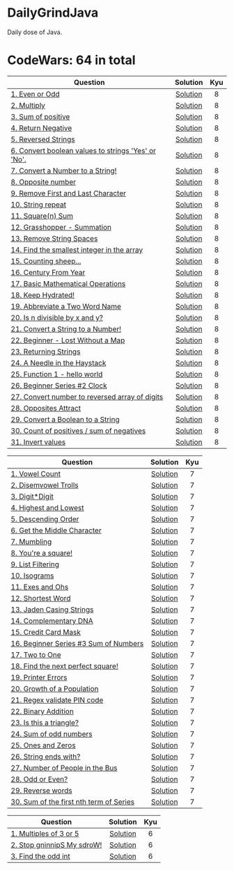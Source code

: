 # DailyGrindJava
Daily dose of Java.

# CodeWars: 64 in total

| Question                                                                                                      | Solution | Kyu |
|---------------------------------------------------------------------------------------------------------------|:---------------------------------------------------------------------------------------------------------------------------------:|:----------:|
| [1. Even or Odd](https://www.codewars.com/kata/53da3dbb4a5168369a0000fe)                                      | [Solution](https://github.com/HumansDoNotWantImmortality/DailyGrindJava/blob/master/src/codewars/kyu8/EvenOrOdd.java) | 8 |
| [2. Multiply](https://www.codewars.com/kata/50654ddff44f800200000004)                                         | [Solution](https://github.com/HumansDoNotWantImmortality/DailyGrindJava/blob/master/src/codewars/kyu8/Multiply.java) | 8 |
| [3. Sum of positive](https://www.codewars.com/kata/5715eaedb436cf5606000381)                                  | [Solution](https://github.com/HumansDoNotWantImmortality/DailyGrindJava/blob/master/src/codewars/kyu8/Positive.java) | 8 |
| [4. Return Negative](https://www.codewars.com/kata/55685cd7ad70877c23000102)                                  | [Solution](https://github.com/HumansDoNotWantImmortality/DailyGrindJava/blob/master/src/codewars/kyu8/ReturnNegative.java) | 8 |
| [5. Reversed Strings](https://www.codewars.com/kata/5168bb5dfe9a00b126000018)                                 | [Solution](https://github.com/HumansDoNotWantImmortality/DailyGrindJava/blob/master/src/codewars/kyu8/ReversedStrings.java) | 8 |
| [6. Convert boolean values to strings 'Yes' or 'No'.](https://www.codewars.com/kata/53369039d7ab3ac506000467) | [Solution](https://github.com/HumansDoNotWantImmortality/DailyGrindJava/blob/master/src/codewars/kyu8/YesOrNo.java) | 8 |
| [7. Convert a Number to a String!](https://www.codewars.com/kata/5265326f5fda8eb1160004c8)                    | [Solution](https://github.com/HumansDoNotWantImmortality/DailyGrindJava/blob/master/src/codewars/kyu8/ConvertNumberToString.java) | 8 |
| [8. Opposite number](https://www.codewars.com/kata/56dec885c54a926dcd001095)                                  | [Solution](https://github.com/HumansDoNotWantImmortality/DailyGrindJava/blob/master/src/codewars/kyu8/OppositeNumber.java) | 8 |
| [9. Remove First and Last Character](https://www.codewars.com/kata/56bc28ad5bdaeb48760009b0)                  | [Solution](https://github.com/HumansDoNotWantImmortality/DailyGrindJava/blob/master/src/codewars/kyu8/RemoveChars.java) | 8 |
| [10. String repeat](https://www.codewars.com/kata/57a0e5c372292dd76d000d7e)                                   | [Solution](https://github.com/HumansDoNotWantImmortality/DailyGrindJava/blob/master/src/codewars/kyu8/StringRepeat.java) | 8 |
| [11. Square(n) Sum](https://www.codewars.com/kata/515e271a311df0350d00000f)                                   | [Solution](https://github.com/HumansDoNotWantImmortality/DailyGrindJava/blob/master/src/codewars/kyu8/SquareNSum.java) | 8 |
| [12. Grasshopper - Summation](https://www.codewars.com/kata/55d24f55d7dd296eb9000030)                         | [Solution](https://github.com/HumansDoNotWantImmortality/DailyGrindJava/blob/master/src/codewars/kyu8/GrassHopper.java) | 8 |
| [13. Remove String Spaces](https://www.codewars.com/kata/57eae20f5500ad98e50002c5)                            | [Solution](https://github.com/HumansDoNotWantImmortality/DailyGrindJava/blob/master/src/codewars/kyu8/RemoveStringSpaces.java) | 8 |
| [14. Find the smallest integer in the array](https://www.codewars.com/kata/55a2d7ebe362935a210000b2)          | [Solution](https://github.com/HumansDoNotWantImmortality/DailyGrindJava/blob/master/src/codewars/kyu8/SmallestIntegerFinder.java) | 8 |
| [15. Counting sheep...](https://www.codewars.com/kata/54edbc7200b811e956000556)                               | [Solution](https://github.com/HumansDoNotWantImmortality/DailyGrindJava/blob/master/src/codewars/kyu8/Counter.java) | 8 |
| [16. Century From Year](https://www.codewars.com/kata/5a3fe3dde1ce0e8ed6000097)                               | [Solution](https://github.com/HumansDoNotWantImmortality/DailyGrindJava/blob/master/src/codewars/kyu8/CenturyFromYear.java) | 8 |
| [17. Basic Mathematical Operations](https://www.codewars.com/kata/57356c55867b9b7a60000bd7)                   | [Solution](https://github.com/HumansDoNotWantImmortality/DailyGrindJava/blob/master/src/codewars/kyu8/BasicOperations.java) | 8 |
| [18. Keep Hydrated!](https://www.codewars.com/kata/582cb0224e56e068d800003c)                                  | [Solution](https://github.com/HumansDoNotWantImmortality/DailyGrindJava/blob/master/src/codewars/kyu8/KeepHydrated.java) | 8 |
| [19. Abbreviate a Two Word Name](https://www.codewars.com/kata/57eadb7ecd143f4c9c0000a3)                      | [Solution](https://github.com/HumansDoNotWantImmortality/DailyGrindJava/blob/master/src/codewars/kyu8/AbbreviateTwoWords.java) | 8 |
| [20. Is n divisible by x and y?](https://www.codewars.com/kata/5545f109004975ea66000086)                      | [Solution](https://github.com/HumansDoNotWantImmortality/DailyGrindJava/blob/master/src/codewars/kyu8/DivisibleNb.java) | 8 |
| [21. Convert a String to a Number!](https://www.codewars.com/kata/544675c6f971f7399a000e79)                   | [Solution](https://github.com/HumansDoNotWantImmortality/DailyGrindJava/blob/master/src/codewars/kyu8/StringToNumber.java) | 8 |
| [22. Beginner - Lost Without a Map](https://www.codewars.com/kata/57f781872e3d8ca2a000007e)                   | [Solution](https://github.com/HumansDoNotWantImmortality/DailyGrindJava/blob/master/src/codewars/kyu8/Maps.java) | 8 |
| [23. Returning Strings](https://www.codewars.com/kata/55a70521798b14d4750000a4)                               | [Solution](https://github.com/HumansDoNotWantImmortality/DailyGrindJava/blob/master/src/codewars/kyu8/ReturningStrings.java) | 8 |
| [24. A Needle in the Haystack](https://www.codewars.com/kata/56676e8fabd2d1ff3000000c)                        | [Solution](https://github.com/HumansDoNotWantImmortality/DailyGrindJava/blob/master/src/codewars/kyu8/A_NeedleInTheHaystack.java) | 8 |
| [25. Function 1 - hello world](https://www.codewars.com/kata/523b4ff7adca849afe000035)                        | [Solution](https://github.com/HumansDoNotWantImmortality/DailyGrindJava/blob/master/src/codewars/kyu8/HelloWorld.java) | 8 |
| [26. Beginner Series #2 Clock](https://www.codewars.com/kata/55f9bca8ecaa9eac7100004a)                        | [Solution](https://github.com/HumansDoNotWantImmortality/DailyGrindJava/blob/master/src/codewars/kyu8/Clock.java) | 8 |
| [27. Convert number to reversed array of digits](https://www.codewars.com/kata/5583090cbe83f4fd8c000051)      | [Solution](https://github.com/HumansDoNotWantImmortality/DailyGrindJava/blob/master/src/codewars/kyu8/ConvertNumberToReversedArrayOfDigits.java) | 8 |
| [28. Opposites Attract](https://www.codewars.com/kata/555086d53eac039a2a000083)                               | [Solution](https://github.com/HumansDoNotWantImmortality/DailyGrindJava/blob/master/src/codewars/kyu8/OppositesAttract.java) | 8 |
| [29. Convert a Boolean to a String](https://www.codewars.com/kata/551b4501ac0447318f0009cd)                   | [Solution](https://github.com/HumansDoNotWantImmortality/DailyGrindJava/blob/master/src/codewars/kyu8/BooleanToString.java) | 8 |
| [30. Count of positives / sum of negatives](https://www.codewars.com/kata/576bb71bbbcf0951d5000044)           | [Solution](https://github.com/HumansDoNotWantImmortality/DailyGrindJava/blob/master/src/codewars/kyu8/CountOfPositives_SumOfNegatives.java) | 8 |
| [31. Invert values](https://www.codewars.com/kata/5899dc03bc95b1bf1b0000ad)                                   | [Solution](https://github.com/HumansDoNotWantImmortality/DailyGrindJava/blob/master/src/codewars/kyu8/InvertValues.java) | 8 |

| Question                                                                                          | Solution | Kyu |
|---------------------------------------------------------------------------------------------------|:---------------------------------------------------------------------------------------------------------------------------------:|:----------:|
| [1. Vowel Count](https://www.codewars.com/kata/54ff3102c1bad923760001f3)                          | [Solution](https://github.com/HumansDoNotWantImmortality/DailyGrindJava/blob/master/src/codewars/kyu7/Vowels.java) | 7 |
| [2. Disemvowel Trolls](https://www.codewars.com/kata/52fba66badcd10859f00097e)                    | [Solution](https://github.com/HumansDoNotWantImmortality/DailyGrindJava/blob/master/src/codewars/kyu7/Troll.java) | 7 |
| [3. Digit*Digit](https://www.codewars.com/kata/546e2562b03326a88e000020)                          | [Solution](https://github.com/HumansDoNotWantImmortality/DailyGrindJava/blob/master/src/codewars/kyu7/SquareDigit.java) | 7 |
| [4. Highest and Lowest](https://www.codewars.com/kata/554b4ac871d6813a03000035)                   | [Solution](https://github.com/HumansDoNotWantImmortality/DailyGrindJava/blob/master/src/codewars/kyu7/HighestAndLowest.java) | 7 |
| [5. Descending Order](https://www.codewars.com/kata/5467e4d82edf8bbf40000155)                     | [Solution](https://github.com/HumansDoNotWantImmortality/DailyGrindJava/blob/master/src/codewars/kyu7/DescendingOrder.java) | 7 |
| [6. Get the Middle Character](https://www.codewars.com/kata/56747fd5cb988479af000028)             | [Solution](https://github.com/HumansDoNotWantImmortality/DailyGrindJava/blob/master/src/codewars/kyu7/GetTheMiddleCharacter.java) | 7 |
| [7. Mumbling](https://www.codewars.com/kata/5667e8f4e3f572a8f2000039)                             | [Solution](https://github.com/HumansDoNotWantImmortality/DailyGrindJava/blob/master/src/codewars/kyu7/Accumul.java) | 7 |
| [8. You're a square!](https://www.codewars.com/kata/54c27a33fb7da0db0100040e)                     | [Solution](https://github.com/HumansDoNotWantImmortality/DailyGrindJava/blob/master/src/codewars/kyu7/Square.java) | 7 |
| [9. List Filtering](https://www.codewars.com/kata/53dbd5315a3c69eed20002dd)                       | [Solution](https://github.com/HumansDoNotWantImmortality/DailyGrindJava/blob/master/src/codewars/kyu7/ListFiltering.java) | 7 |
| [10. Isograms](https://www.codewars.com/kata/54ba84be607a92aa900000f1)                            | [Solution](https://github.com/HumansDoNotWantImmortality/DailyGrindJava/blob/master/src/codewars/kyu7/isogram.java) | 7 |
| [11. Exes and Ohs](https://www.codewars.com/kata/55908aad6620c066bc00002a)                        | [Solution](https://github.com/HumansDoNotWantImmortality/DailyGrindJava/blob/master/src/codewars/kyu7/XO.java) | 7 |
| [12. Shortest Word](https://www.codewars.com/kata/57cebe1dc6fdc20c57000ac9)                       | [Solution](https://github.com/HumansDoNotWantImmortality/DailyGrindJava/blob/master/src/codewars/kyu7/ShortestWord.java) | 7 |
| [13. Jaden Casing Strings](https://www.codewars.com/kata/5390bac347d09b7da40006f6)                | [Solution](https://github.com/HumansDoNotWantImmortality/DailyGrindJava/blob/master/src/codewars/kyu7/JadenCase.java) | 7 |
| [14. Complementary DNA](https://www.codewars.com/kata/554e4a2f232cdd87d9000038)                   | [Solution](https://github.com/HumansDoNotWantImmortality/DailyGrindJava/blob/master/src/codewars/kyu7/DnaStrand.java) | 7 |
| [15. Credit Card Mask](https://www.codewars.com/kata/5412509bd436bd33920011bc)                    | [Solution](https://github.com/HumansDoNotWantImmortality/DailyGrindJava/blob/master/src/codewars/kyu7/Maskify.java) | 7 |
| [16. Beginner Series #3 Sum of Numbers](https://www.codewars.com/kata/55f2b110f61eb01779000053)   | [Solution](https://github.com/HumansDoNotWantImmortality/DailyGrindJava/blob/master/src/codewars/kyu7/Sum.java) | 7 |
| [17. Two to One](https://www.codewars.com/kata/5656b6906de340bd1b0000ac/java)                     | [Solution](https://github.com/HumansDoNotWantImmortality/DailyGrindJava/blob/master/src/codewars/kyu7/TwoToOne.java) | 7 |
| [18. Find the next perfect square!](https://www.codewars.com/kata/56269eb78ad2e4ced1000013)       | [Solution](https://github.com/HumansDoNotWantImmortality/DailyGrindJava/blob/master/src/codewars/kyu7/NumberFun.java) | 7 |
| [19. Printer Errors](https://www.codewars.com/kata/56541980fa08ab47a0000040)                      | [Solution](https://github.com/HumansDoNotWantImmortality/DailyGrindJava/blob/master/src/codewars/kyu7/Printer.java) | 7 |
| [20. Growth of a Population](https://www.codewars.com/kata/563b662a59afc2b5120000c6)              | [Solution](https://github.com/HumansDoNotWantImmortality/DailyGrindJava/blob/master/src/codewars/kyu7/Arge.java) | 7 |
| [21. Regex validate PIN code](https://www.codewars.com/kata/55f8a9c06c018a0d6e000132)             | [Solution](https://github.com/HumansDoNotWantImmortality/DailyGrindJava/blob/master/src/codewars/kyu7/RegexValidatePINCode.java) | 7 |
| [22. Binary Addition](https://www.codewars.com/kata/551f37452ff852b7bd000139)                     | [Solution](https://github.com/HumansDoNotWantImmortality/DailyGrindJava/blob/master/src/codewars/kyu7/BinaryAddition.java) | 7 |
| [23. Is this a triangle?](https://www.codewars.com/kata/56606694ec01347ce800001b)                 | [Solution](https://github.com/HumansDoNotWantImmortality/DailyGrindJava/blob/master/src/codewars/kyu7/TriangleTester.java) | 7 |
| [24. Sum of odd numbers](https://www.codewars.com/kata/55fd2d567d94ac3bc9000064)                  | [Solution](https://github.com/HumansDoNotWantImmortality/DailyGrindJava/blob/master/src/codewars/kyu7/RowSumOddNumbers.java) | 7 |
| [25. Ones and Zeros](https://www.codewars.com/kata/578553c3a1b8d5c40300037c)                      | [Solution](https://github.com/HumansDoNotWantImmortality/DailyGrindJava/blob/master/src/codewars/kyu7/BinaryArrayToNumber.java) | 7 |
| [26. String ends with?](https://www.codewars.com/kata/51f2d1cafc9c0f745c00037d)                   | [Solution](https://github.com/HumansDoNotWantImmortality/DailyGrindJava/blob/master/src/codewars/kyu7/StringEndsWith.java) | 7 |
| [27. Number of People in the Bus](https://www.codewars.com/kata/5648b12ce68d9daa6b000099)         | [Solution](https://github.com/HumansDoNotWantImmortality/DailyGrindJava/blob/master/src/codewars/kyu7/Metro.java) | 7 |
| [28. Odd or Even?](https://www.codewars.com/kata/5949481f86420f59480000e7)                        | [Solution](https://github.com/HumansDoNotWantImmortality/DailyGrindJava/blob/master/src/codewars/kyu7/OddOrEven.java) | 7 |
| [29. Reverse words](https://www.codewars.com/kata/5259b20d6021e9e14c0010d4)                       | [Solution](https://github.com/HumansDoNotWantImmortality/DailyGrindJava/blob/master/src/codewars/kyu7/ReverseWords.java) | 7 |
| [30. Sum of the first nth term of Series](https://www.codewars.com/kata/555eded1ad94b00403000071) | [Solution](https://github.com/HumansDoNotWantImmortality/DailyGrindJava/blob/master/src/codewars/kyu7/NthSeries.java) | 7 |

| Question                                                                             | Solution | Kyu |
|--------------------------------------------------------------------------------------|:---------------------------------------------------------------------------------------------------------------------------------:|:---:|
| [1. Multiples of 3 or 5](https://www.codewars.com/kata/514b92a657cdc65150000006)     | [Solution](https://github.com/HumansDoNotWantImmortality/DailyGrindJava/blob/master/src/codewars/kyu6/MultiplesOf3Or5.java) |  6  |
| [2. Stop gninnipS My sdroW!](https://www.codewars.com/kata/5264d2b162488dc400000001) | [Solution](https://github.com/HumansDoNotWantImmortality/DailyGrindJava/blob/master/src/codewars/kyu6/SpinWords.java) |  6  |
| [3. Find the odd int](https://www.codewars.com/kata/54da5a58ea159efa38000836)        | [Solution](https://github.com/HumansDoNotWantImmortality/DailyGrindJava/blob/master/src/codewars/kyu6/FindOdd.java) |  6  |



